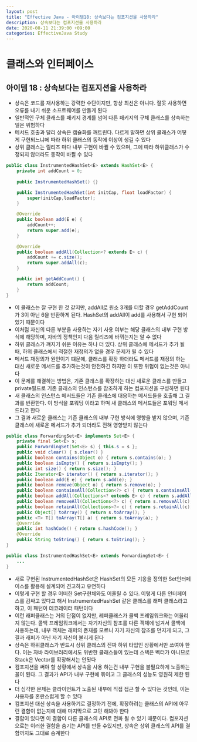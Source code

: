 ```yaml
---
layout: post
title: "Effective Java - 아이템18: 상속보다는 컴포지션을 사용하라"
description: 상속보다는 컴포지션을 사용하라
date: 2020-08-11 21:39:00 +09:00
categories: EffectiveJava Study
---
```



# 클래스와 인터페이스

## 아이템 18 : 상속보다는 컴포지션을 사용하라

- 상속은 코드를 재사용하는 강력한 수단이지만, 항상 최선은 아니다. 잘못 사용하면 오류를 내기 쉬운 소프트웨어를 만들게 된다
- 일반적인 구체 클래스를 패키지 경계를 넘어 다른 패키지의 구체 클래스를 상속하는 일은 위험하다
- 메서드 호출과 달리 상속은 캡슐화를 깨트린다. 다르게 말하면 상위 클래스가 어떻게 구현되느냐에 따라 하위 클래스의 동작에 이상이 생길 수 있다
- 상위 클래스는 릴리즈 마다 내부 구현이 바뀔 수 있으며, 그에 따라 하위클래스가 수정되지 않더라도 동작이 바뀔 수 있다

```java
public class InstrumentedHashSet<E> extends HashSet<E> {
    private int addCount = 0;
    
    public InstrumentedHashSet() {}

    public InstrumentedHashSet(int initCap, float loadFactor) {
        super(initCap,loadFactor);
    }

    @Override
    public boolean add(E e) {
        addCount++;
        return super.add(e);
    }

    @Override
    public boolean addAll(Collection<? extends E> c) {
        addCount += c.size();
        return super.addAll(c);
    }

    public int getAddCount() {
        return addCount;
    }
}
```

- 이 클래스는 잘 구현 한 것 같지만, addAll로 원소 3개를 더할 경우 getAddCount가 3이 아닌 6을 반환하게 된다. HashSet의 addAll이 add를 사용해서 구현 되어 있기 때문이다
- 이처럼 자신의 다른 부분을 사용하는 자기 사용 여부는 해당 클래스의 내부 구현 방식에 해당하며, 자바의 정책인지 다음 릴리즈에 바뀌는지는 알 수 없다
- 하위 클래스가 꺠지기 쉬운 이유는 하나 더 있다. 상위 클래스에 메서드가 추가 될때, 하위 클래스에서 적절한 재정의가 없을 경우 문제가 될 수 있다
- 메서드 재정의가 원인이기 떄문에, 클래스를 확장 하더라도 메서드를 재정의 하는 대신 새로운 메서드를 추가하는것이 안전하긴 하지만 이 또한 위험이 없는것은 아니다
- 이 문제를 해결하는 방법은, 기존 클래스를 확장하는 대신 새로운 클래스를 만들고 private필드로 기존 클래스의 인스턴스를 참조하게 하는 컴포지션을 구성하면 된다
- 새 클래스의 인스턴스 메서드들은 기존 클래스에 대응하는 메서드들을 호출해 그 결과를 반환한다. 이 방식을 포워딩 이라고 하며 새 클래스의 메서드들은 포워딩 메서드라고 한다
- 그 결과 새로운 클래스는 기존 클래스의 내부 구현 방식에 영향을 받지 않으며, 기존 클래스에 새로운 메서드가 추가 되더라도 전혀 영향받지 않는다

```java
public class ForwardingSet<E> implements Set<E> {
    private final Set<E> s;
    public ForwardingSet(Set<E> s) { this.s = s };
    public void clear() { s.clear() }
    public boolean contains(Object o) { return s.contains(o); }
    public boolean isEmpty() { return s.isEmpty(); }
    public int size() { return s.size(); }
    public Iterator<E> iterator() { return s.iterator(); }
    public boolean add(E e) { return s.add(e); }
    public boolean remove(Object o) { return s.remove(o); }
    public boolean containsAll(Collection<?> c) { return s.containsAll(c); }
    public boolean addAll(Collections<? extends E> c) { return s.addAll(c); }
    public boolean removeAll(Collections<?> c) { return s.removeAll(c); }
    public boolean retainAll(Collections<?> c) { return s.retainAll(c); }
    public Object[] toArray() { return s.toArray(); }
    public <T> T[] toArray(T[] a) { return s.toArray(a); }
    @Override
    public int hashCode() { return s.hashCode(); }
    @Override
    public String toString() { return s.toString(); }
}

public class InstrumentedHashSet<E> extends ForwardingSet<E> {
    ...
}
```

- 새로 구현된 InstrumentedHashSet은 HashSet의 모든 기응을 정의한 Set인터페이스를 활용해 설계되어 견고하고 유연하다
- 이렇게 구현 할 경우 어떠한 Set구현체와도 어울릴 수 있다. 이렇게 다른 인터페이스를 감싸고 있다고 해서 InstrumentedHashSet 같은 클래스를 래퍼 클래스라고 하고, 이 패턴이 데코레이터 패턴이다
- 이런 래퍼클래스는 거의 단점이 없지만, 레퍼클래스가 콜백 프레임워크와는 어울리지 않는다. 콜백 프레임워크에서는 자기자신의 참조를 다른 객체에 넘겨서 콜백에 사용하는데,
내부 객체는 래퍼의 존재를 모르니 자기 자신의 참조를 던지게 되고, 그 결과 래퍼가 아닌 자기 자신이 불리게 된다
- 상속은 하위클래스가 반드시 상위 클래스의 진짜 하위 타입인 상황에서만 쓰여야 한다. 이는 자바 라이브러리에서도 위반한 클래스들이 있는데 스택은 벡터가 아니므로 Stack은 Vector를 확장해서는 안됫다
- 컴포지션을 써야 할 상황에서 상속을 사용 하는건 내부 구현을 불필요하게 노출하는 꼴이 된다. 그 결과가 API가 내부 구현에 묶이고 그 클래스의 성능도 영원히 제한 된다
- 더 심각한 문제는 클라이언트가 노출된 내부에 직접 접근 할 수 있다는 것인데, 이는 사용자를 혼란스럽게 할 수 있다
- 컴포지션 대신 상속을 사용하기로 결정하기 전에, 확장하려는 클래스의 API에 아무런 결함이 없는지에 대해 마지막으로 고민 해봐야 한다
- 결함이 있다면 이 결함이 다른 클래스의 API로 전파 될 수 있기 때문이다. 컴포지션으로는 이러한 결함을 숨기는 API를 만들 수있지만, 상속은 상위 클래스의 API를 결함까지도 그대로 승계한다
